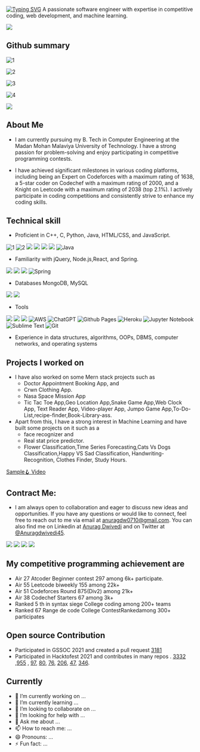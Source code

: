 [![Typing SVG](https://readme-typing-svg.demolab.com?font=Fira+Code&pause=1500&color=F7070A&background=191BFF00&vCenter=true&width=435&lines=+Hi+there!+I'm+Anurag+Dwivedi%2C+)](https://git.io/typing-svg)
A passionate software engineer with expertise in competitive coding, web development, and machine learning.

![](https://media.giphy.com/media/3iyKHMIKg5VWG6qHUm/giphy.gif)


## Github summary

![1](https://github-readme-streak-stats.herokuapp.com/?user=anuragdw710) 

![2](https://github-readme-stats-sigma-five.vercel.app/api?username=anuragdw710&show_icons=true&theme=maroongold)

![3](https://github-readme-stats-sigma-five.vercel.app/api/top-langs/?username=anuragdw710&layout=compact)

![4](https://github-profile-trophy.vercel.app/?username=anuragdw710)

![](https://media.giphy.com/media/fAbbq1tF99d0uiizsr/giphy.gif)

## About Me

* I am currently pursuing my B. Tech in Computer Engineering at the Madan Mohan Malaviya University of Technology. I have a strong passion for problem-solving and enjoy participating in competitive programming contests.  
  
* I have achieved significant milestones in various coding platforms, including being an Expert on Codeforces with a maximum rating of 1638, a 5-star coder on Codechef with a maximum rating of 2000, and a Knight on Leetcode with a maximum rating of 2038 (top 2.1%). I actively participate in coding competitions and consistently strive to enhance my coding skills.  

## Technical skill  

* Proficient in C++, C, Python, Java, HTML/CSS, and JavaScript.

![1](https://img.shields.io/badge/C%2B%2B-00599C?style=for-the-badge&logo=c%2B%2B&logoColor=white)
![2](https://img.shields.io/badge/C-00599C?style=for-the-badge&logo=c&logoColor=white)
![](https://img.shields.io/badge/Python-FFD43B?style=for-the-badge&logo=python&logoColor=blue)
![](https://img.shields.io/badge/HTML5-E34F26?style=for-the-badge&logo=html5&logoColor=white)
![](https://img.shields.io/badge/CSS3-1572B6?style=for-the-badge&logo=css3&logoColor=white)
![](https://img.shields.io/badge/JavaScript-323330?style=for-the-badge&logo=javascript&logoColor=F7DF1E)
![Java](https://img.shields.io/badge/java-%23ED8B00.svg?style=for-the-badge&logo=openjdk&logoColor=white)

* Familiarity with jQuery, Node.js,React, and Spring.  

![](https://img.shields.io/badge/jQuery-0769AD?style=for-the-badge&logo=jquery&logoColor=white)
![](https://img.shields.io/badge/React-20232A?style=for-the-badge&logo=react&logoColor=61DAFB)
![](https://img.shields.io/badge/Node.js-339933?style=for-the-badge&logo=nodedotjs&logoColor=white)
![Spring](https://img.shields.io/badge/spring-%236DB33F.svg?style=for-the-badge&logo=spring&logoColor=white)

* Databases MongoDB, MySQL  

![](https://img.shields.io/badge/MongoDB-4EA94B?style=for-the-badge&logo=mongodb&logoColor=white)
![](https://img.shields.io/badge/MySQL-005C84?style=for-the-badge&logo=mysql&logoColor=white)

* Tools

![](https://img.shields.io/badge/Postman-FF6C37?style=for-the-badge&logo=Postman&logoColor=white)
![](https://img.shields.io/badge/VSCode-0078D4?style=for-the-badge&logo=visual%20studio%20code&logoColor=white)
![](https://img.shields.io/badge/firebase-ffca28?style=for-the-badge&logo=firebase&logoColor=black)
![AWS](https://img.shields.io/badge/AWS-%23FF9900.svg?style=for-the-badge&logo=amazon-aws&logoColor=white)
![ChatGPT](https://img.shields.io/badge/chatGPT-74aa9c?style=for-the-badge&logo=openai&logoColor=white)
![Github Pages](https://img.shields.io/badge/github%20pages-121013?style=for-the-badge&logo=github&logoColor=white)
![Heroku](https://img.shields.io/badge/heroku-%23430098.svg?style=for-the-badge&logo=heroku&logoColor=white)
![Jupyter Notebook](https://img.shields.io/badge/jupyter-%23FA0F00.svg?style=for-the-badge&logo=jupyter&logoColor=white)
![Sublime Text](https://img.shields.io/badge/sublime_text-%23575757.svg?style=for-the-badge&logo=sublime-text&logoColor=important)
![Git](https://img.shields.io/badge/git-%23F05033.svg?style=for-the-badge&logo=git&logoColor=white)

* Experience in data structures, algorithms, OOPs, DBMS, computer networks, and operating systems 

## Projects I worked on

* I have also worked on some Mern stack projects such as 
  * Doctor Appointment Booking App, and 
  * Crwn Clothing App.  
  * Nasa Space Mission App
  * Tic Tac Toe App,Geo Location App,Snake Game App,Web Clock App, Text Reader App, Video-player App, Jumpo Game App,To-Do-List,recipe-finder,Book-Library-ass. 
* Apart from this, I have a strong interest in Machine Learning and have built some projects on it such as a 
  * face recognizer and
  *  Real stat price predictor.  
  *  Flower Classification,Time Series Forecasting,Cats Vs Dogs Classification,Happy VS Sad Classification, Handwriting-Recognition, Clothes Finder, Study Hours.
  
 [Sample🪝 Video](https://www.youtube.com/watch?v=1MDSDfJSC08&list=PLzaLmZGByna7Pw1D5_EXcPods9k5xCAFa)
  
 ## Contract Me:

  * I am always open to collaboration and eager to discuss new ideas and opportunities. If you have any questions or would like to connect, feel free to reach out to me via email at anuragdw0710@gmail.com. You can also find me on Linkedin at [Anurag Dwivedi](https://www.linkedin.com/in/anuragdwivedi45) and on Twitter at [@Anuragdwivedi45](https://twitter.com/Anuragdwivedi45).
 
[![](https://img.shields.io/badge/LinkedIn-0077B5?style=for-the-badge&logo=linkedin&logoColor=white)](https://www.linkedin.com/in/anuragdwivedi45/)
[![](https://img.shields.io/badge/Twitter-1DA1F2?style=for-the-badge&logo=twitter&logoColor=white)](https://twitter.com/Anuragdwivedi45)
[![](https://img.shields.io/badge/YouTube-FF0000?style=for-the-badge&logo=youtube&logoColor=white)](https://www.youtube.com/@hydracody)
[![](https://img.shields.io/badge/Codeforces-445f9d?style=for-the-badge&logo=Codeforces&logoColor=white)](https://anuragdwivedi.carrd.co/)

## My competitive programming achievement are

* Air 27 Atcoder Beginner contest 297 among 6k+ participate.
* Air 55 Leetcode biweekly 155 among 22k+
* Air 51 Codeforces Round 875(Div2) among 21k+ 
* Air 38 Codechef Starters 67 among 3k+
* Ranked 5 th in syntax siege College coding  among 200+ teams
*   Ranked 67 Range de code College ContestRankedamong 300+ participates


## Open source Contribution

* Participated in GSSOC 2021 and created a pull request [3181](https://github.com/girlscript/winter-of-contributing/pull/3181)
* Participated in Hacktofest 2021 and contributes in many repos . [3332](https://github.com/jina-ai/jina/pull/3332) ,[955](https://github.com/twowaits/make-pull-request/pull/955) , [97](https://github.com/SarthakKeshari/CPP-Questions-and-Solutions/pull/97), [80](https://github.com/SarthakKeshari/CPP-Questions-and-Solutions/issues/80), [76](https://github.com/sachuverma/DataStructures-Algorithms/pull/76), [206](https://github.com/aropan/clist/issues/206), [47](https://github.com/meooow25/carrot/issues/47), [346](https://github.com/AllAlgorithms/cpp/pull/346).



## Currently 

- 🔭 I’m currently working on ...
- 🌱 I’m currently learning ...
- 👯 I’m looking to collaborate on ...
- 🤔 I’m looking for help with ...
- 💬 Ask me about ...
- 📫 How to reach me: ...
- 😄 Pronouns: ...
- ⚡ Fun fact: ...


